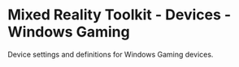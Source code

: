 # Mixed Reality Toolkit - Devices - Windows Gaming

Device settings and definitions for Windows Gaming devices.